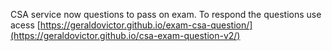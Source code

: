 CSA service now questions to pass on exam. To respond the questions use acess [https://geraldovictor.github.io/exam-csa-question/](https://geraldovictor.github.io/csa-exam-question-v2/)
